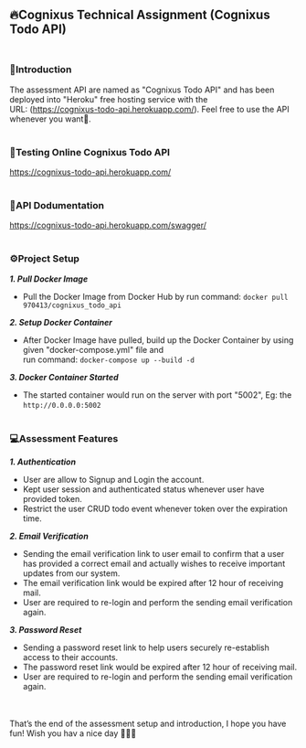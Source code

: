 ## 🔥Cognixus Technical Assignment (Cognixus Todo API) <br /> <br />

### 📖Introduction
The assessment API are named as "Cognixus Todo API" and has been deployed into "Heroku" free hosting service with the <br />
URL: (https://cognixus-todo-api.herokuapp.com/). Feel free to use the API whenever you want🚀. <br /> <br />


### 🚀Testing Online Cognixus Todo API
https://cognixus-todo-api.herokuapp.com/ <br /> <br />


### 📖API Dodumentation
https://cognixus-todo-api.herokuapp.com/swagger/ <br /> <br />


### ⚙️Project Setup
***1. Pull Docker Image***
- Pull the Docker Image from Docker Hub by run command: ```docker pull 970413/cognixus_todo_api```<br />

***2. Setup Docker Container***
- After Docker Image have pulled, build up the Docker Container by using given "docker-compose.yml" file and <br /> run command: ```docker-compose up --build -d```<br />

***3. Docker Container Started***
- The started container would run on the server with port "5002", Eg: the ```http://0.0.0.0:5002``` <br /> <br />


### 💻Assessment Features

***1. Authentication***
- User are allow to Signup and Login the account.
- Kept user session and authenticated status whenever user have provided token.
- Restrict the user CRUD todo event whenever token over the expiration time.

***2. Email Verification***
- Sending the email verification link to user email to confirm that a user has provided a correct email and actually wishes to receive important updates from our system.
- The email verification link would be expired after 12 hour of receiving mail. 
- User are required to re-login and perform the sending email verification again.

***3. Password Reset***
- Sending a password reset link to help users securely re-establish access to their accounts.
- The password reset link would be expired after 12 hour of receiving mail. 
- User are required to re-login and perform the sending email verification again.


<br /> <br />That’s the end of the assessment setup and introduction, I hope you have fun!
Wish you hav a nice day 🌻🌻🌻
